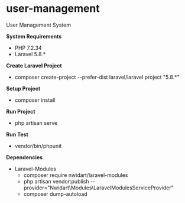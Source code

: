 # user-management
User Management System

**System Requirements**
* PHP 7.2.34
* Laravel 5.8.*

**Create Laravel Project**
* composer create-project --prefer-dist laravel/laravel project "5.8.*"

**Setup Project**
* composer install

**Run Project**
* php artisan serve

**Run Test**
* vendor/bin/phpunit

**Dependencies**
* Laravel-Modules
    * composer require nwidart/laravel-modules
    * php artisan vendor:publish --provider="Nwidart\Modules\LaravelModulesServiceProvider"
    * composer dump-autoload